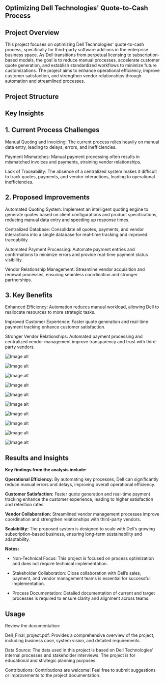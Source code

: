 ## Optimizing Dell Technologies' Quote-to-Cash Process

## Project Overview

This project focuses on optimizing Dell Technologies' quote-to-cash process, specifically for third-party software add-ons in the enterprise business space. As Dell transitions from perpetual licensing to subscription-based models, the goal is to reduce manual processes, accelerate customer quote generation, and establish standardized workflows to minimize future customizations. The project aims to enhance operational efficiency, improve customer satisfaction, and strengthen vendor relationships through automation and streamlined processes.

## Project Structure

## Key Insights

## 1. Current Process Challenges

Manual Quoting and Invoicing: The current process relies heavily on manual data entry, leading to delays, errors, and inefficiencies.

Payment Mismatches: Manual payment processing often results in mismatched invoices and payments, straining vendor relationships.

Lack of Traceability: The absence of a centralized system makes it difficult to track quotes, payments, and vendor interactions, leading to operational inefficiencies.

## 2. Proposed Improvements

Automated Quoting System: Implement an intelligent quoting engine to generate quotes based on client configurations and product specifications, reducing manual data entry and speeding up response times.

Centralized Database: Consolidate all quotes, payments, and vendor interactions into a single database for real-time tracking and improved traceability.

Automated Payment Processing: Automate payment entries and confirmations to minimize errors and provide real-time payment status visibility.

Vendor Relationship Management: Streamline vendor acquisition and renewal processes, ensuring seamless coordination and stronger partnerships.

## 3. Key Benefits

Enhanced Efficiency: Automation reduces manual workload, allowing Dell to reallocate resources to more strategic tasks.

Improved Customer Experience: Faster quote generation and real-time payment tracking enhance customer satisfaction.

Stronger Vendor Relationships: Automated payment processing and centralized vendor management improve transparency and trust with third-party vendors.

![Image alt](https://github.com/dheerajshetty07/Dell-Perpetual-to-Subscription-P2S-Project/blob/c399426603d1d205532b4c74a9f08c3b1d877611/Dell%20P2S%20Final%20Project/Individual%20Slides/Slide1.PNG)

![Image alt](https://github.com/dheerajshetty07/Dell-Perpetual-to-Subscription-P2S-Project/blob/c399426603d1d205532b4c74a9f08c3b1d877611/Dell%20P2S%20Final%20Project/Individual%20Slides/Slide2.PNG)

![Image alt](https://github.com/dheerajshetty07/Dell-Perpetual-to-Subscription-P2S-Project/blob/c399426603d1d205532b4c74a9f08c3b1d877611/Dell%20P2S%20Final%20Project/Individual%20Slides/Slide3.PNG)

![Image alt](https://github.com/dheerajshetty07/Dell-Perpetual-to-Subscription-P2S-Project/blob/c399426603d1d205532b4c74a9f08c3b1d877611/Dell%20P2S%20Final%20Project/Individual%20Slides/Slide4.PNG)

![Image alt](https://github.com/dheerajshetty07/Dell-Perpetual-to-Subscription-P2S-Project/blob/c399426603d1d205532b4c74a9f08c3b1d877611/Dell%20P2S%20Final%20Project/Individual%20Slides/Slide5.PNG)

![Image alt](https://github.com/dheerajshetty07/Dell-Perpetual-to-Subscription-P2S-Project/blob/c399426603d1d205532b4c74a9f08c3b1d877611/Dell%20P2S%20Final%20Project/Individual%20Slides/Slide6.PNG)

![Image alt](https://github.com/dheerajshetty07/Dell-Perpetual-to-Subscription-P2S-Project/blob/c399426603d1d205532b4c74a9f08c3b1d877611/Dell%20P2S%20Final%20Project/Individual%20Slides/Slide7.PNG)

![Image alt](https://github.com/dheerajshetty07/Dell-Perpetual-to-Subscription-P2S-Project/blob/c399426603d1d205532b4c74a9f08c3b1d877611/Dell%20P2S%20Final%20Project/Individual%20Slides/Slide8.PNG)

![Image alt](https://github.com/dheerajshetty07/Dell-Perpetual-to-Subscription-P2S-Project/blob/c399426603d1d205532b4c74a9f08c3b1d877611/Dell%20P2S%20Final%20Project/Individual%20Slides/Slide9.PNG)

![Image alt](https://github.com/dheerajshetty07/Dell-Perpetual-to-Subscription-P2S-Project/blob/c399426603d1d205532b4c74a9f08c3b1d877611/Dell%20P2S%20Final%20Project/Individual%20Slides/Slide10.PNG)

## Results and Insights

**Key findings from the analysis include:**

**Operational Efficiency:** By automating key processes, Dell can significantly reduce manual errors and delays, improving overall operational efficiency.

**Customer Satisfaction:** Faster quote generation and real-time payment tracking enhance the customer experience, leading to higher satisfaction and retention rates.

**Vendor Collaboration:** Streamlined vendor management processes improve coordination and strengthen relationships with third-party vendors.

**Scalability:** The proposed system is designed to scale with Dell’s growing subscription-based business, ensuring long-term sustainability and adaptability.

**Notes:**

- Non-Technical Focus: This project is focused on process optimization and does not require technical implementation.

- Stakeholder Collaboration: Close collaboration with Dell’s sales, payment, and vendor management teams is essential for successful implementation.

- Process Documentation: Detailed documentation of current and target processes is required to ensure clarity and alignment across teams.

## Usage

Review the documentation:

Dell_Final_project.pdf: Provides a comprehensive overview of the project, including business case, system vision, and detailed requirements.

Data Source: The data used in this project is based on Dell Technologies' internal processes and stakeholder interviews. The project is for educational and strategic planning purposes.

Contributions: Contributions are welcome! Feel free to submit suggestions or improvements to the project documentation.
